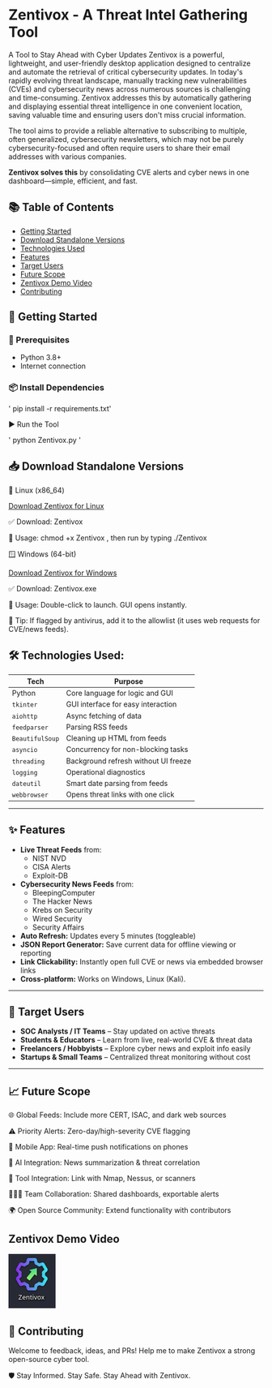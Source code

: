 # Zentivox - A Threat Intel Gathering Tool

A Tool to Stay Ahead with Cyber Updates
Zentivox is a powerful, lightweight, and user-friendly desktop application designed to centralize and automate the retrieval of critical cybersecurity updates. In today's rapidly evolving threat landscape, manually tracking new vulnerabilities (CVEs) and cybersecurity news across numerous sources is challenging and time-consuming. Zentivox addresses this by automatically gathering and displaying essential threat intelligence in one convenient location, saving valuable time and ensuring users don't miss crucial information.

The tool aims to provide a reliable alternative to subscribing to multiple, often generalized, cybersecurity newsletters, which may not be purely cybersecurity-focused and often require users to share their email addresses with various companies.

**Zentivox solves this** by consolidating CVE alerts and cyber news in one dashboard—simple, efficient, and fast.

## 📚 Table of Contents

- [Getting Started](#-getting-started)
- [Download Standalone Versions](#-download-standalone-versions)
- [Technologies Used](#️-technologies-used)
- [Features](#-features)
- [Target Users](#-target-users)
- [Future Scope](#-future-scope)
- [Zentivox Demo Video](#zentivox-demo-video)
- [Contributing](#-contributing)


## 🚀 Getting Started

### 🔧 Prerequisites
- Python 3.8+
- Internet connection

### 📦 Install Dependencies

' pip install -r requirements.txt' 

▶️ Run the Tool

' python Zentivox.py '

## 📥 Download Standalone Versions

🐧 Linux (x86_64)

   [Download Zentivox for Linux](https://github.com/abbushadshaikh/Zentivox-Threat_Intel_Gathering/releases/download/v1.0.0/Zentivox)

   ✅ Download: Zentivox

   🧾 Usage:
       chmod +x Zentivox , then run by typing ./Zentivox
       
🪟 Windows (64-bit)

   [Download Zentivox for Windows](https://github.com/abbushadshaikh/Zentivox-Threat_Intel_Gathering/releases/download/v1.0.0/Zentivox.exe)

   ✅ Download: Zentivox.exe

   🧾 Usage: Double-click to launch. GUI opens instantly.

   🔐 Tip: If flagged by antivirus, add it to the allowlist (it uses web requests for CVE/news feeds).


## 🛠️ Technologies Used:

| Tech              | Purpose                                      |
|------------------|----------------------------------------------|
| Python           | Core language for logic and GUI              |
| `tkinter`        | GUI interface for easy interaction           |
| `aiohttp`        | Async fetching of data                       |
| `feedparser`     | Parsing RSS feeds                            |
| `BeautifulSoup`  | Cleaning up HTML from feeds                  |
| `asyncio`        | Concurrency for non-blocking tasks           |
| `threading`      | Background refresh without UI freeze         |
| `logging`        | Operational diagnostics                      |
| `dateutil`       | Smart date parsing from feeds                |
| `webbrowser`     | Opens threat links with one click            |

---

## ✨ Features

- **Live Threat Feeds** from:
  - NIST NVD
  - CISA Alerts
  - Exploit-DB
- **Cybersecurity News Feeds** from:
  - BleepingComputer
  - The Hacker News
  - Krebs on Security
  - Wired Security
  - Security Affairs
- **Auto Refresh:** Updates every 5 minutes (toggleable)
- **JSON Report Generator:** Save current data for offline viewing or reporting
- **Link Clickability:** Instantly open full CVE or news via embedded browser links
- **Cross-platform:** Works on Windows, Linux (Kali).
---


## 👤 Target Users

- **SOC Analysts / IT Teams** – Stay updated on active threats
- **Students & Educators** – Learn from live, real-world CVE & threat data
- **Freelancers / Hobbyists** – Explore cyber news and exploit info easily
- **Startups & Small Teams** – Centralized threat monitoring without cost

---


## 📈 Future Scope

🌐 Global Feeds: Include more CERT, ISAC, and dark web sources

⚠️ Priority Alerts: Zero-day/high-severity CVE flagging

📱 Mobile App: Real-time push notifications on phones

🤖 AI Integration: News summarization & threat correlation

🔄 Tool Integration: Link with Nmap, Nessus, or scanners

🧑‍🤝‍🧑 Team Collaboration: Shared dashboards, exportable alerts

🌍 Open Source Community: Extend functionality with contributors

## Zentivox Demo Video

[![Zentivox Demo](Thumbnail.png)](https://youtu.be/RhG7BuKjEtk?si=l_eauKo_ioByM_b9 "Watch the Zentivox Demo")

## 🤝 Contributing

Welcome to feedback, ideas, and PRs! Help me to make Zentivox a strong open-source cyber tool.



🛡️ Stay Informed. Stay Safe. Stay Ahead with Zentivox.
